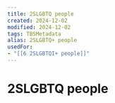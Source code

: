 ```yaml
---
title: 2SLGBTQ people
created: 2024-12-02
modified: 2024-12-02
tags: TBSMetadata
alias: 2SLGBTQ+ people
usedFor:
- "[[6 2SLGBTQI+ people]]"
---
```

# 2SLGBTQ people
